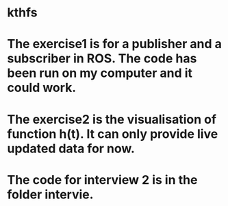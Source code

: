 # kthfs
# The exercise1 is for a publisher and a subscriber in ROS. The code has been run on my computer and it could work. 
# The exercise2 is the visualisation of function h(t). It can only provide live updated data for now.
# The code for interview 2 is in the folder intervie.
